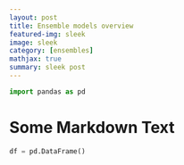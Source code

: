 ```yaml
---
layout: post
title: Ensemble models overview
featured-img: sleek
image: sleek
category: [ensembles]
mathjax: true
summary: sleek post
---
```


```python
import pandas as pd
```

# Some Markdown Text


```python
df = pd.DataFrame()
```
